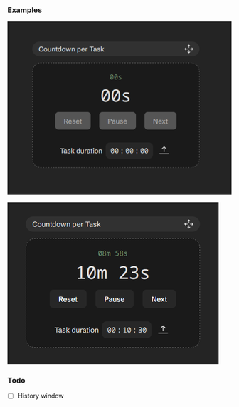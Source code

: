 ### Examples

![image0](images/image.png)

![image1](images/image-1.png)

### Todo

- [ ] History window